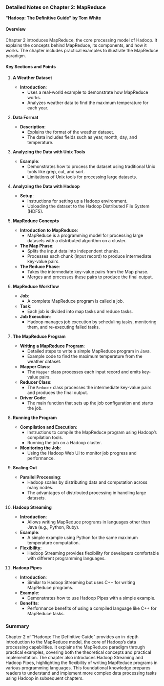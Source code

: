 ### Detailed Notes on Chapter 2: MapReduce
**"Hadoop: The Definitive Guide" by Tom White**

#### **Overview**
Chapter 2 introduces MapReduce, the core processing model of Hadoop. It explains the concepts behind MapReduce, its components, and how it works. The chapter includes practical examples to illustrate the MapReduce paradigm.

#### **Key Sections and Points**

1. **A Weather Dataset**
   - **Introduction**:
     - Uses a real-world example to demonstrate how MapReduce works.
     - Analyzes weather data to find the maximum temperature for each year.

2. **Data Format**
   - **Description**:
     - Explains the format of the weather dataset.
     - The data includes fields such as year, month, day, and temperature.

3. **Analyzing the Data with Unix Tools**
   - **Example**:
     - Demonstrates how to process the dataset using traditional Unix tools like grep, cut, and sort.
     - Limitations of Unix tools for processing large datasets.

4. **Analyzing the Data with Hadoop**
   - **Setup**:
     - Instructions for setting up a Hadoop environment.
     - Uploading the dataset to the Hadoop Distributed File System (HDFS).

5. **MapReduce Concepts**
   - **Introduction to MapReduce**:
     - MapReduce is a programming model for processing large datasets with a distributed algorithm on a cluster.
   - **The Map Phase**:
     - Splits the input data into independent chunks.
     - Processes each chunk (input record) to produce intermediate key-value pairs.
   - **The Reduce Phase**:
     - Takes the intermediate key-value pairs from the Map phase.
     - Merges and processes these pairs to produce the final output.

6. **MapReduce Workflow**
   - **Job**:
     - A complete MapReduce program is called a job.
   - **Task**:
     - Each job is divided into map tasks and reduce tasks.
   - **Job Execution**:
     - Hadoop manages job execution by scheduling tasks, monitoring them, and re-executing failed tasks.

7. **The MapReduce Program**
   - **Writing a MapReduce Program**:
     - Detailed steps to write a simple MapReduce program in Java.
     - Example code to find the maximum temperature from the weather dataset.
   - **Mapper Class**:
     - The `Mapper` class processes each input record and emits key-value pairs.
   - **Reducer Class**:
     - The `Reducer` class processes the intermediate key-value pairs and produces the final output.
   - **Driver Code**:
     - The main function that sets up the job configuration and starts the job.

8. **Running the Program**
   - **Compilation and Execution**:
     - Instructions to compile the MapReduce program using Hadoop’s compilation tools.
     - Running the job on a Hadoop cluster.
   - **Monitoring the Job**:
     - Using the Hadoop Web UI to monitor job progress and performance.

9. **Scaling Out**
   - **Parallel Processing**:
     - Hadoop scales by distributing data and computation across many nodes.
     - The advantages of distributed processing in handling large datasets.

10. **Hadoop Streaming**
    - **Introduction**:
      - Allows writing MapReduce programs in languages other than Java (e.g., Python, Ruby).
    - **Example**:
      - A simple example using Python for the same maximum temperature computation.
    - **Flexibility**:
      - Hadoop Streaming provides flexibility for developers comfortable with different programming languages.

11. **Hadoop Pipes**
    - **Introduction**:
      - Similar to Hadoop Streaming but uses C++ for writing MapReduce programs.
    - **Example**:
      - Demonstrates how to use Hadoop Pipes with a simple example.
    - **Benefits**:
      - Performance benefits of using a compiled language like C++ for MapReduce tasks.

### **Summary**
Chapter 2 of "Hadoop: The Definitive Guide" provides an in-depth introduction to the MapReduce model, the core of Hadoop’s data processing capabilities. It explains the MapReduce paradigm through practical examples, covering both the theoretical concepts and practical implementation. The chapter also introduces Hadoop Streaming and Hadoop Pipes, highlighting the flexibility of writing MapReduce programs in various programming languages. This foundational knowledge prepares readers to understand and implement more complex data processing tasks using Hadoop in subsequent chapters.